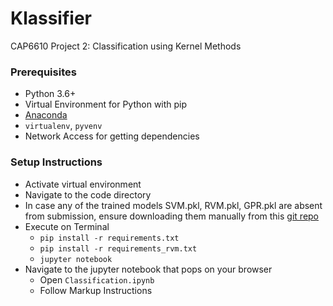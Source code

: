 # Klassifier
CAP6610 Project 2: Classification using Kernel Methods

### Prerequisites
- Python 3.6+
 - Virtual Environment for Python with pip
  - <a href="https://conda.io/docs/user-guide/install/download.html">Anaconda</a>
  - `virtualenv`, `pyvenv`
  - Network Access for getting dependencies

### Setup Instructions
 - Activate virtual environment
 - Navigate to the code directory
 - In case any of the trained models SVM.pkl, RVM.pkl, GPR.pkl are absent from submission, ensure downloading them manually from this <a href="https://github.com/rachit-ranjan16/Klassifier"> git repo </a>
 - Execute on Terminal
   - `pip install -r requirements.txt`
   - `pip install -r requirements_rvm.txt`
   - `jupyter notebook`
 - Navigate to the jupyter notebook that pops on your browser
   - Open `Classification.ipynb`
   - Follow Markup Instructions

